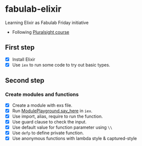 # fabulab-elixir
Learning Elixir as Fabulab Friday initiative
- Following [Pluralsight course](https://app.pluralsight.com/library/courses/elixir-getting-started/table-of-contents)

## First step
- [x] Install Elixir
- [x] Use `iex` to run some code to try out basic types.

## Second step
### Create modules and functions
- [x] Create a module with exs file.
- [x] Run [ModulePlayground.say_here](./module_playground.exs) in `iex`.
- [x] Use import, alias, require to run the function.
- [x] Use guard clause to check the input.
- [x] Use default value for function parameter using `\\`
- [x] Use `defp` to define private function.
- [x] Use anonymous functions with lambda style & captured-style